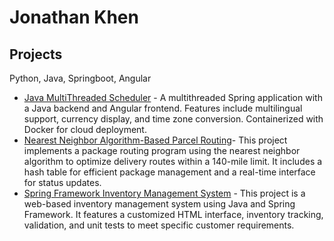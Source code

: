 <h1>Jonathan Khen</h1>

<h2>Projects</h2>
<p>Python, Java, Springboot, Angular</p>

<ul>
    <li><a href="https://github.com/Jonathankhen/Java-MultiThreaded-Scheduler">Java MultiThreaded Scheduler</a> - A multithreaded Spring application with a Java backend and Angular frontend. Features include multilingual support, currency display, and time zone conversion. Containerized with Docker for cloud deployment.</li>
  <li><a href="https://github.com/Jonathankhen/Nearest-Neighbor-Algorithm-Based-Parcel-Routing">Nearest Neighbor Algorithm-Based Parcel Routing</a>- This project implements a package routing program using the nearest neighbor algorithm to optimize delivery routes within a 140-mile limit. It includes a hash table for efficient package management and a real-time interface for status updates.</li>
  <li> <a href="https://github.com/Jonathankhen/Spring-Framework-Inventory-Management-System">Spring Framework Inventory Management System</a> 
- This project is a web-based inventory management system using Java and Spring Framework. It features a customized HTML interface, inventory tracking, validation, and unit tests to meet specific customer requirements.</li>
